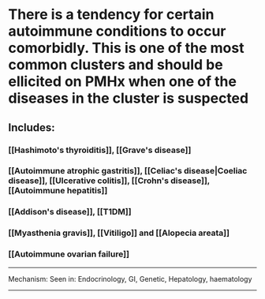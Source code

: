 # There is a tendency for certain autoimmune conditions to occur comorbidly. This is one of the most common clusters and should be ellicited on PMHx when one of the diseases in the cluster is suspected
## Includes:
### [[Hashimoto's thyroiditis]], [[Grave's disease]]
### [[Autoimmune atrophic gastritis]], [[Celiac's disease|Coeliac disease]], [[Ulcerative colitis]], [[Crohn's disease]], [[Autoimmune hepatitis]]
### [[Addison's disease]], [[T1DM]]
### [[Myasthenia gravis]], [[Vitiligo]] and [[Alopecia areata]]
### [[Autoimmune ovarian failure]]

---
Mechanism:
Seen in: Endocrinology, GI, Genetic, Hepatology, haematology

---




